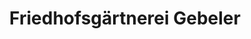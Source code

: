 ---
title: "Friedhofsgärtnerei Gebeler"
url: /dessau-rosslau/friedhofsgaertnerei-gebeler/
shop: Blumen
---